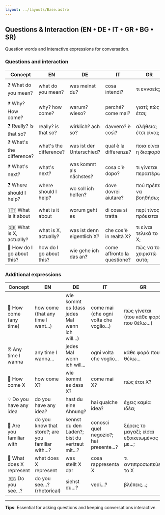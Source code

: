 ```yaml
---
layout: ../layouts/Base.astro
---
```

## Questions & Interaction (EN • DE • IT • GR • BG • SR)

Question words and interactive expressions for conversation.

### Questions and interaction
| Concept | EN | DE | IT | GR | BG | SR |
|---|---|---|---|---|---|---|
| ❓ What do you mean? | what do you mean? | was meinst du? | cosa intendi? | τι εννοείς; | какво имаш предвид? | šta misliš? |
| ❓ Why? How come? | why? how come? | warum? wieso? | perché? come mai? | γιατί; πώς έτσι; | защо? как така? | zašto? kako to? |
| ❓ Really? Is that so? | really? is that so? | wirklich? ach so? | davvero? è così? | αλήθεια; έτσι είναι; | вярно ли? така ли е? | stvarno? je li tako? |
| ❓ What's the difference? | what's the difference? | was ist der Unterschied? | qual è la differenza? | ποια είναι η διαφορά; | каква е разликата? | koja je razlika? |
| ❓ What's next? | what's next? | was kommt als nächstes? | cosa c'è dopo? | τι γίνεται περαιτέρω; | какво следва? | šta je sledeće? |
| ❓ Where should I help? | where should I help? | wo soll ich helfen? | dove dovrei aiutare? | πού πρέπει να βοηθήσω; | къде трябва да помогна? | gde da pomognem? |
| 🇮🇹 What is it about | what is it about | worum geht es | di cosa si tratta | περί τίνος πρόκειται | за какво става въпрос | o čemu se radi |
| 🇩🇪 What is X, actually? | what is X, actually? | was ist denn eigentlich X? | che cos'è in realtà X? | τι είναι τελικά το X; | какво всъщност е X? | šta je zapravo X? |
| 🤔 How do I go about this? | how do I go about this? | wie gehe ich das an? | come affronto la questione? | πώς να το χειριστώ αυτό; | как да подходя към това? | kako da pristupim ovome? |

### Additional expressions
| Concept | EN | DE | IT | GR | BG | SR |
|---|---|---|---|---|---|---|
| 🤔 How come (any time) | how come (that any time I want...) | wie kommt es (dass jedes Mal wenn ich will...) | come mai (che ogni volta che voglio...) | πώς γίνεται (που κάθε φορά που θέλω...) | как така (че всеки път когато искам...) | kako to (da svaki put kad hoću...) |
| ⏰ Any time I wanna | any time I wanna... | jedes Mal wenn ich will... | ogni volta che voglio... | κάθε φορά που θέλω... | всеки път когато искам... | svaki put kad hoću... |
| 🤔 How come X | how come X? | wie kommt es dass X? | come mai X? | πώς έτσι X? | как така X? | kako to da X? |
| 💡 Do you have any idea | do you have any idea? | hast du eine Ahnung? | hai qualche idea? | έχεις καμία ιδέα; | имаш ли представа | da li imaš predstavu? |
| 👀 Are you familiar with | do you know that store?; are you familiar with...? | kennst du den Laden?; bist du vertraut mit...? | conosci quel negozio?; hai presente...? | ξέρεις το μαγαζί; είσαι εξοικειωμένος με...; | познаваш ли този магазин?; запознат ли си с...? | da li poznaješ tu prodavnicu?; da li si upoznat sa...? |
| 🤷 What does X represent | what does X represent | was stellt X dar | cosa rappresenta X | τι αντιπροσωπεύει το X | какво представлява X | šta predstavlja X? |
| 🇧🇬 Do you see...? | do you see...? (rhetorical) | siehst du...? | vedi...? | βλέπεις...; | да виждаш някой да X...; | da vidiš...? |

---
**Tips**: Essential for asking questions and keeping conversations interactive.
